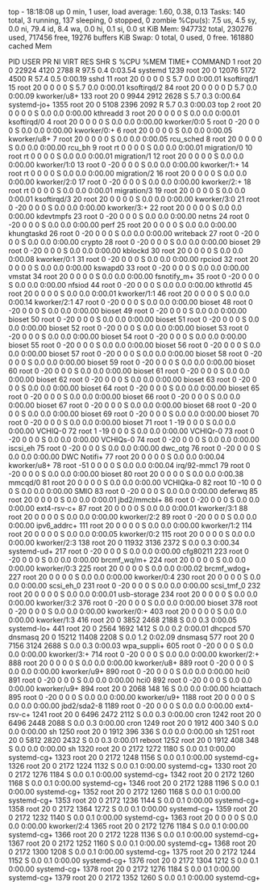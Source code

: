 top - 18:18:08 up 0 min,  1 user,  load average: 1.60, 0.38, 0.13
Tasks: 140 total,   3 running, 137 sleeping,   0 stopped,   0 zombie
%Cpu(s):  7.5 us,  4.5 sy,  0.0 ni, 79.4 id,  8.4 wa,  0.0 hi,  0.1 si,  0.0 st
KiB Mem:    947732 total,   230276 used,   717456 free,    19276 buffers
KiB Swap:        0 total,        0 used,        0 free.   161880 cached Mem

  PID USER      PR  NI    VIRT    RES    SHR S  %CPU %MEM     TIME+ COMMAND
    1 root      20   0   22924   4120   2788 R  97.5  0.4   0:03.54 systemd
 1239 root      20   0   12076   5172   4500 R  57.4  0.5   0:00.19 sshd
   11 root      20   0       0      0      0 S   5.7  0.0   0:00.01 ksoftirqd/1
   15 root      20   0       0      0      0 S   5.7  0.0   0:00.01 ksoftirqd/2
   84 root      20   0       0      0      0 D   5.7  0.0   0:00.09 kworker/u8+
  133 root      20   0    9944   2912   2628 S   5.7  0.3   0:00.64 systemd-jo+
 1355 root      20   0    5108   2396   2092 R   5.7  0.3   0:00.03 top
    2 root      20   0       0      0      0 S   0.0  0.0   0:00.00 kthreadd
    3 root      20   0       0      0      0 S   0.0  0.0   0:00.01 ksoftirqd/0
    4 root      20   0       0      0      0 S   0.0  0.0   0:00.00 kworker/0:0
    5 root       0 -20       0      0      0 S   0.0  0.0   0:00.00 kworker/0:+
    6 root      20   0       0      0      0 S   0.0  0.0   0:00.05 kworker/u8+
    7 root      20   0       0      0      0 S   0.0  0.0   0:00.05 rcu_sched
    8 root      20   0       0      0      0 S   0.0  0.0   0:00.00 rcu_bh
    9 root      rt   0       0      0      0 S   0.0  0.0   0:00.01 migration/0
   10 root      rt   0       0      0      0 S   0.0  0.0   0:00.01 migration/1
   12 root      20   0       0      0      0 S   0.0  0.0   0:00.00 kworker/1:0
   13 root       0 -20       0      0      0 S   0.0  0.0   0:00.00 kworker/1:+
   14 root      rt   0       0      0      0 S   0.0  0.0   0:00.00 migration/2
   16 root      20   0       0      0      0 S   0.0  0.0   0:00.00 kworker/2:0
   17 root       0 -20       0      0      0 S   0.0  0.0   0:00.00 kworker/2:+
   18 root      rt   0       0      0      0 S   0.0  0.0   0:00.01 migration/3
   19 root      20   0       0      0      0 S   0.0  0.0   0:00.01 ksoftirqd/3
   20 root      20   0       0      0      0 S   0.0  0.0   0:00.00 kworker/3:0
   21 root       0 -20       0      0      0 S   0.0  0.0   0:00.00 kworker/3:+
   22 root      20   0       0      0      0 S   0.0  0.0   0:00.00 kdevtmpfs
   23 root       0 -20       0      0      0 S   0.0  0.0   0:00.00 netns
   24 root       0 -20       0      0      0 S   0.0  0.0   0:00.00 perf
   25 root      20   0       0      0      0 S   0.0  0.0   0:00.00 khungtaskd
   26 root       0 -20       0      0      0 S   0.0  0.0   0:00.00 writeback
   27 root       0 -20       0      0      0 S   0.0  0.0   0:00.00 crypto
   28 root       0 -20       0      0      0 S   0.0  0.0   0:00.00 bioset
   29 root       0 -20       0      0      0 S   0.0  0.0   0:00.00 kblockd
   30 root      20   0       0      0      0 S   0.0  0.0   0:00.08 kworker/0:1
   31 root       0 -20       0      0      0 S   0.0  0.0   0:00.00 rpciod
   32 root      20   0       0      0      0 S   0.0  0.0   0:00.00 kswapd0
   33 root       0 -20       0      0      0 S   0.0  0.0   0:00.00 vmstat
   34 root      20   0       0      0      0 S   0.0  0.0   0:00.00 fsnotify_m+
   35 root       0 -20       0      0      0 S   0.0  0.0   0:00.00 nfsiod
   44 root       0 -20       0      0      0 S   0.0  0.0   0:00.00 kthrotld
   45 root      20   0       0      0      0 S   0.0  0.0   0:00.01 kworker/1:1
   46 root      20   0       0      0      0 S   0.0  0.0   0:00.14 kworker/2:1
   47 root       0 -20       0      0      0 S   0.0  0.0   0:00.00 bioset
   48 root       0 -20       0      0      0 S   0.0  0.0   0:00.00 bioset
   49 root       0 -20       0      0      0 S   0.0  0.0   0:00.00 bioset
   50 root       0 -20       0      0      0 S   0.0  0.0   0:00.00 bioset
   51 root       0 -20       0      0      0 S   0.0  0.0   0:00.00 bioset
   52 root       0 -20       0      0      0 S   0.0  0.0   0:00.00 bioset
   53 root       0 -20       0      0      0 S   0.0  0.0   0:00.00 bioset
   54 root       0 -20       0      0      0 S   0.0  0.0   0:00.00 bioset
   55 root       0 -20       0      0      0 S   0.0  0.0   0:00.00 bioset
   56 root       0 -20       0      0      0 S   0.0  0.0   0:00.00 bioset
   57 root       0 -20       0      0      0 S   0.0  0.0   0:00.00 bioset
   58 root       0 -20       0      0      0 S   0.0  0.0   0:00.00 bioset
   59 root       0 -20       0      0      0 S   0.0  0.0   0:00.00 bioset
   60 root       0 -20       0      0      0 S   0.0  0.0   0:00.00 bioset
   61 root       0 -20       0      0      0 S   0.0  0.0   0:00.00 bioset
   62 root       0 -20       0      0      0 S   0.0  0.0   0:00.00 bioset
   63 root       0 -20       0      0      0 S   0.0  0.0   0:00.00 bioset
   64 root       0 -20       0      0      0 S   0.0  0.0   0:00.00 bioset
   65 root       0 -20       0      0      0 S   0.0  0.0   0:00.00 bioset
   66 root       0 -20       0      0      0 S   0.0  0.0   0:00.00 bioset
   67 root       0 -20       0      0      0 S   0.0  0.0   0:00.00 bioset
   68 root       0 -20       0      0      0 S   0.0  0.0   0:00.00 bioset
   69 root       0 -20       0      0      0 S   0.0  0.0   0:00.00 bioset
   70 root       0 -20       0      0      0 S   0.0  0.0   0:00.00 bioset
   71 root       1 -19       0      0      0 S   0.0  0.0   0:00.00 VCHIQ-0
   72 root       1 -19       0      0      0 S   0.0  0.0   0:00.00 VCHIQr-0
   73 root       0 -20       0      0      0 S   0.0  0.0   0:00.00 VCHIQs-0
   74 root       0 -20       0      0      0 S   0.0  0.0   0:00.00 iscsi_eh
   75 root       0 -20       0      0      0 S   0.0  0.0   0:00.00 dwc_otg
   76 root       0 -20       0      0      0 S   0.0  0.0   0:00.00 DWC Notifi+
   77 root      20   0       0      0      0 S   0.0  0.0   0:00.04 kworker/u8+
   78 root     -51   0       0      0      0 S   0.0  0.0   0:00.04 irq/92-mmc1
   79 root       0 -20       0      0      0 S   0.0  0.0   0:00.00 bioset
   80 root      20   0       0      0      0 S   0.0  0.0   0:00.38 mmcqd/0
   81 root      20   0       0      0      0 S   0.0  0.0   0:00.00 VCHIQka-0
   82 root      10 -10       0      0      0 S   0.0  0.0   0:00.00 SMIO
   83 root       0 -20       0      0      0 S   0.0  0.0   0:00.00 deferwq
   85 root      20   0       0      0      0 S   0.0  0.0   0:00.01 jbd2/mmcbl+
   86 root       0 -20       0      0      0 S   0.0  0.0   0:00.00 ext4-rsv-c+
   87 root      20   0       0      0      0 S   0.0  0.0   0:00.01 kworker/3:1
   88 root      20   0       0      0      0 S   0.0  0.0   0:00.00 kworker/2:2
   89 root       0 -20       0      0      0 S   0.0  0.0   0:00.00 ipv6_addrc+
  111 root      20   0       0      0      0 S   0.0  0.0   0:00.00 kworker/1:2
  114 root      20   0       0      0      0 S   0.0  0.0   0:00.05 kworker/0:2
  115 root      20   0       0      0      0 S   0.0  0.0   0:00.00 kworker/2:3
  138 root      20   0   11932   3136   2372 S   0.0  0.3   0:00.34 systemd-ud+
  217 root       0 -20       0      0      0 S   0.0  0.0   0:00.00 cfg80211
  223 root       0 -20       0      0      0 S   0.0  0.0   0:00.00 brcmf_wq/m+
  224 root      20   0       0      0      0 S   0.0  0.0   0:00.00 kworker/0:3
  225 root      20   0       0      0      0 S   0.0  0.0   0:00.02 brcmf_wdog+
  227 root      20   0       0      0      0 S   0.0  0.0   0:00.00 kworker/0:4
  230 root      20   0       0      0      0 S   0.0  0.0   0:00.00 scsi_eh_0
  231 root       0 -20       0      0      0 S   0.0  0.0   0:00.00 scsi_tmf_0
  232 root      20   0       0      0      0 S   0.0  0.0   0:00.01 usb-storage
  234 root      20   0       0      0      0 S   0.0  0.0   0:00.00 kworker/3:2
  376 root       0 -20       0      0      0 S   0.0  0.0   0:00.00 bioset
  378 root       0 -20       0      0      0 S   0.0  0.0   0:00.00 kworker/0:+
  403 root      20   0       0      0      0 S   0.0  0.0   0:00.00 kworker/1:3
  416 root      20   0    3852   2468   2188 S   0.0  0.3   0:00.05 systemd-lo+
  441 root      20   0    2564   1692   1412 S   0.0  0.2   0:00.01 dhcpcd
  570 dnsmasq   20   0   15212  11408   2208 S   0.0  1.2   0:02.09 dnsmasq
  577 root      20   0    7156   3124   2688 S   0.0  0.3   0:00.03 wpa_suppli+
  605 root       0 -20       0      0      0 S   0.0  0.0   0:00.00 kworker/3:+
  714 root       0 -20       0      0      0 S   0.0  0.0   0:00.00 kworker/2:+
  888 root      20   0       0      0      0 S   0.0  0.0   0:00.00 kworker/u8+
  889 root       0 -20       0      0      0 S   0.0  0.0   0:00.00 kworker/u9+
  890 root       0 -20       0      0      0 S   0.0  0.0   0:00.00 hci0
  891 root       0 -20       0      0      0 S   0.0  0.0   0:00.00 hci0
  892 root       0 -20       0      0      0 S   0.0  0.0   0:00.00 kworker/u9+
  894 root      20   0    2068    148     16 S   0.0  0.0   0:00.00 hciattach
  895 root       0 -20       0      0      0 S   0.0  0.0   0:00.00 kworker/u9+
 1188 root      20   0       0      0      0 S   0.0  0.0   0:00.00 jbd2/sda2-8
 1189 root       0 -20       0      0      0 S   0.0  0.0   0:00.00 ext4-rsv-c+
 1241 root      20   0    6496   2472   2112 S   0.0  0.3   0:00.00 cron
 1242 root      20   0    6496   2448   2088 S   0.0  0.3   0:00.00 cron
 1249 root      20   0    1912    400    340 S   0.0  0.0   0:00.00 sh
 1250 root      20   0    1912    396    336 S   0.0  0.0   0:00.00 sh
 1251 root      20   0    5812   2820   2432 S   0.0  0.3   0:00.01 reboot
 1252 root      20   0    1912    408    348 S   0.0  0.0   0:00.00 sh
 1320 root      20   0    2172   1272   1180 S   0.0  0.1   0:00.00 systemd-cg+
 1323 root      20   0    2172   1248   1156 S   0.0  0.1   0:00.00 systemd-cg+
 1326 root      20   0    2172   1224   1132 S   0.0  0.1   0:00.00 systemd-cg+
 1330 root      20   0    2172   1276   1184 S   0.0  0.1   0:00.00 systemd-cg+
 1342 root      20   0    2172   1260   1168 S   0.0  0.1   0:00.00 systemd-cg+
 1346 root      20   0    2172   1288   1196 S   0.0  0.1   0:00.00 systemd-cg+
 1352 root      20   0    2172   1260   1168 S   0.0  0.1   0:00.00 systemd-cg+
 1353 root      20   0    2172   1236   1144 S   0.0  0.1   0:00.00 systemd-cg+
 1358 root      20   0    2172   1364   1272 S   0.0  0.1   0:00.00 systemd-cg+
 1359 root      20   0    2172   1232   1140 S   0.0  0.1   0:00.00 systemd-cg+
 1363 root      20   0       0      0      0 S   0.0  0.0   0:00.00 kworker/2:4
 1365 root      20   0    2172   1276   1184 S   0.0  0.1   0:00.00 systemd-cg+
 1366 root      20   0    2172   1228   1136 S   0.0  0.1   0:00.00 systemd-cg+
 1367 root      20   0    2172   1252   1160 S   0.0  0.1   0:00.00 systemd-cg+
 1368 root      20   0    2172   1300   1208 S   0.0  0.1   0:00.00 systemd-cg+
 1375 root      20   0    2172   1244   1152 S   0.0  0.1   0:00.00 systemd-cg+
 1376 root      20   0    2172   1304   1212 S   0.0  0.1   0:00.00 systemd-cg+
 1378 root      20   0    2172   1276   1184 S   0.0  0.1   0:00.00 systemd-cg+
 1379 root      20   0    2172   1352   1260 S   0.0  0.1   0:00.00 systemd-cg+
